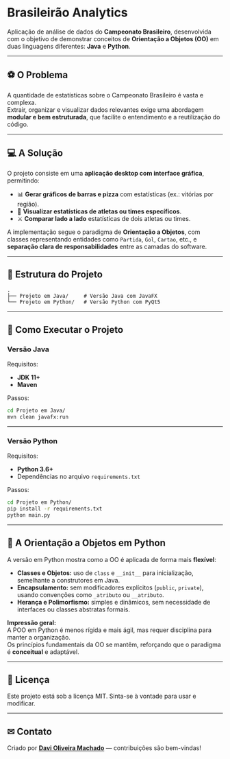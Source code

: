 # Brasileirão Analytics

Aplicação de análise de dados do **Campeonato Brasileiro**, desenvolvida com o objetivo de demonstrar conceitos de **Orientação a Objetos (OO)** em duas linguagens diferentes: **Java** e **Python**.

---

## ⚽ O Problema  
A quantidade de estatísticas sobre o Campeonato Brasileiro é vasta e complexa.  
Extrair, organizar e visualizar dados relevantes exige uma abordagem **modular e bem estruturada**, que facilite o entendimento e a reutilização do código.  

---

## 💻 A Solução  
O projeto consiste em uma **aplicação desktop com interface gráfica**, permitindo:  
- 📊 **Gerar gráficos de barras e pizza** com estatísticas (ex.: vitórias por região).  
- 👤 **Visualizar estatísticas de atletas ou times específicos**.  
- ⚔ **Comparar lado a lado** estatísticas de dois atletas ou times.  

A implementação segue o paradigma de **Orientação a Objetos**, com classes representando entidades como `Partida`, `Gol`, `Cartao`, etc., e **separação clara de responsabilidades** entre as camadas do software.

---

## 📁 Estrutura do Projeto
```
.
├── Projeto em Java/     # Versão Java com JavaFX
└── Projeto em Python/   # Versão Python com PyQt5
```

---

## 🚀 Como Executar o Projeto  

### **Versão Java**  
Requisitos:  
- **JDK 11+**  
- **Maven**  

Passos:  
```bash
cd Projeto em Java/
mvn clean javafx:run
```

---

### **Versão Python**  
Requisitos:  
- **Python 3.6+**  
- Dependências no arquivo `requirements.txt`  

Passos:  
```bash
cd Projeto em Python/
pip install -r requirements.txt
python main.py
```

---

## 🧠 A Orientação a Objetos em Python

A versão em Python mostra como a OO é aplicada de forma mais **flexível**:  

- **Classes e Objetos:** uso de `class` e `__init__` para inicialização, semelhante a construtores em Java.  
- **Encapsulamento:** sem modificadores explícitos (`public`, `private`), usando convenções como `_atributo` ou `__atributo`.  
- **Herança e Polimorfismo:** simples e dinâmicos, sem necessidade de interfaces ou classes abstratas formais.  

**Impressão geral:**  
A POO em Python é menos rígida e mais ágil, mas requer disciplina para manter a organização.  
Os princípios fundamentais da OO se mantêm, reforçando que o paradigma é **conceitual** e adaptável.

---

## 📜 Licença  
Este projeto está sob a licença MIT. Sinta-se à vontade para usar e modificar.  

---

## ✉ Contato  
Criado por **[Davi Oliveira Machado](https://github.com/DaviMachadoUFS)** — contribuições são bem-vindas!

